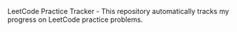 LeetCode Practice Tracker - 
This repository automatically tracks my progress on LeetCode practice problems. 
